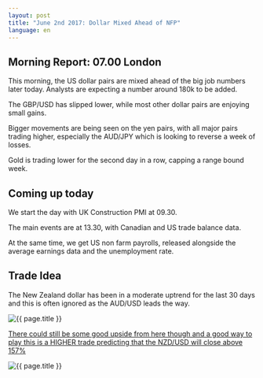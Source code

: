 ```yaml
---
layout: post
title: "June 2nd 2017: Dollar Mixed Ahead of NFP"
language: en
---
```

## Morning Report: 07.00 London

This morning, the US dollar pairs are mixed ahead of the big job numbers later today. Analysts are expecting a number around 180k to be added. 

The GBP/USD has slipped lower, while most other dollar pairs are enjoying small gains. 

Bigger movements are being seen on the yen pairs, with all major pairs trading higher, especially the AUD/JPY which is looking to reverse a week of losses. 

Gold is trading lower for the second day in a row, capping a range bound week. 

## Coming up today

We start the day with UK Construction PMI at 09.30. 

The main events are at 13.30, with Canadian and US trade balance data. 

At the same time, we get US non farm payrolls, released alongside the average earnings data and the unemployment rate. 

## Trade Idea

The New Zealand dollar has been in a moderate uptrend for the last 30 days and this is often ignored as the AUD/USD leads the way. 

<img class="post-image" src="{{ site.url }}/images/2017-06-02_06-47-39.jpg" alt="{{ page.title }}" title="{{ page.title }}">

<a href="%LINK%%?currency=GBP&market=forex&underlying=frxNZDUSD&formname=higherlower&duration_amount=14&duration_units=d&amount=10&amount_type=payout&expiry_type=duration&barrier=0.7125" target="_blank">There could still be some good upside from here though and a good way to play this is a HIGHER trade predicting that the NZD/USD will close above 157%</a>

<img class="post-image" src="{{ site.url }}/images/2017-06-02_06-49-30.jpg" alt="{{ page.title }}" title="{{ page.title }}">